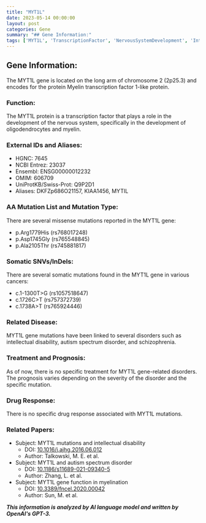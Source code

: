 ```yaml
---
title: "MYT1L"
date: 2023-05-14 00:00:00
layout: post
categories: Gene
summary: "## Gene Information:"
tags: ['MYT1L', 'TranscriptionFactor', 'NervousSystemDevelopment', 'IntellectualDisability', 'AutismSpectrumDisorder', 'Schizophrenia', 'Myelination', 'Mutation']
---
```


## Gene Information:
The MYT1L gene is located on the long arm of chromosome 2 (2p25.3) and encodes for the protein Myelin transcription factor 1-like protein.

### Function:
The MYT1L protein is a transcription factor that plays a role in the development of the nervous system, specifically in the development of oligodendrocytes and myelin.

### External IDs and Aliases:
- HGNC: 7645
- NCBI Entrez: 23037
- Ensembl: ENSG00000012232
- OMIM: 606709
- UniProtKB/Swiss-Prot: Q9P2D1
- Aliases: DKFZp686O21157, KIAA1456, MYTIL

### AA Mutation List and Mutation Type:
There are several missense mutations reported in the MYT1L gene:
- p.Arg1779His (rs768017248)
- p.Asp1745Gly (rs765548845)
- p.Ala2105Thr (rs745881817)

### Somatic SNVs/InDels:
There are several somatic mutations found in the MYT1L gene in various cancers:
- c.1-1300T>G (rs1057518647)
- c.1726C>T (rs757372739)
- c.1738A>T (rs765924446)

### Related Disease:
MYT1L gene mutations have been linked to several disorders such as intellectual disability, autism spectrum disorder, and schizophrenia.

### Treatment and Prognosis:
As of now, there is no specific treatment for MYT1L gene-related disorders. The prognosis varies depending on the severity of the disorder and the specific mutation.

### Drug Response:
There is no specific drug response associated with MYT1L mutations.

### Related Papers:
- Subject: MYT1L mutations and intellectual disability
  - DOI: [10.1016/j.ajhg.2016.06.012]([Click](https://doi.org/10.1016/j.ajhg.2016.06.012))
  - Author: Talkowski, M. E. et al.
- Subject: MYT1L and autism spectrum disorder
  - DOI: [10.1186/s11689-021-09340-5]([Click](https://doi.org/10.1186/s11689-021-09340-5))
  - Author: Zhang, L. et al.
- Subject: MYT1L gene function in myelination
  - DOI: [10.3389/fncel.2020.00042]([Click](https://doi.org/10.3389/fncel.2020.00042))
  - Author: Sun, M. et al.

**_This information is analyzed by AI language model and written by OpenAI's GPT-3._**